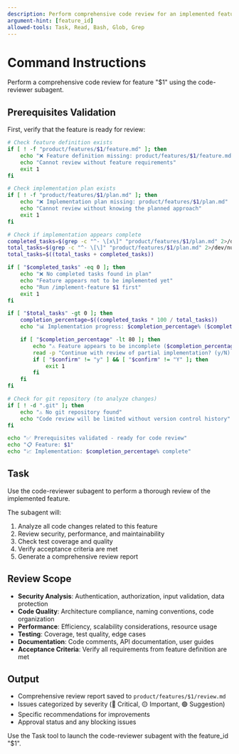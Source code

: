 ```yaml
---
description: Perform comprehensive code review for an implemented feature
argument-hint: [feature_id]
allowed-tools: Task, Read, Bash, Glob, Grep
---
```

# Command Instructions

Perform a comprehensive code review for feature "$1" using the code-reviewer subagent.

## Prerequisites Validation

First, verify that the feature is ready for review:

```bash
# Check feature definition exists
if [ ! -f "product/features/$1/feature.md" ]; then
    echo "❌ Feature definition missing: product/features/$1/feature.md"
    echo "Cannot review without feature requirements"
    exit 1
fi

# Check implementation plan exists
if [ ! -f "product/features/$1/plan.md" ]; then
    echo "❌ Implementation plan missing: product/features/$1/plan.md"
    echo "Cannot review without knowing the planned approach"
    exit 1
fi

# Check if implementation appears complete
completed_tasks=$(grep -c "^- \[x\]" "product/features/$1/plan.md" 2>/dev/null || echo "0")
total_tasks=$(grep -c "^- \[\]" "product/features/$1/plan.md" 2>/dev/null || echo "0")
total_tasks=$((total_tasks + completed_tasks))

if [ "$completed_tasks" -eq 0 ]; then
    echo "❌ No completed tasks found in plan"
    echo "Feature appears not to be implemented yet"
    echo "Run /implement-feature $1 first"
    exit 1
fi

if [ "$total_tasks" -gt 0 ]; then
    completion_percentage=$((completed_tasks * 100 / total_tasks))
    echo "📊 Implementation progress: $completion_percentage% ($completed_tasks/$total_tasks tasks)"

    if [ "$completion_percentage" -lt 80 ]; then
        echo "⚠️ Feature appears to be incomplete ($completion_percentage% done)"
        read -p "Continue with review of partial implementation? (y/N): " confirm
        if [ "$confirm" != "y" ] && [ "$confirm" != "Y" ]; then
            exit 1
        fi
    fi
fi

# Check for git repository (to analyze changes)
if [ ! -d ".git" ]; then
    echo "⚠️ No git repository found"
    echo "Code review will be limited without version control history"
fi

echo "✅ Prerequisites validated - ready for code review"
echo "📋 Feature: $1"
echo "📈 Implementation: $completion_percentage% complete"
```

## Task
Use the code-reviewer subagent to perform a thorough review of the implemented feature.

The subagent will:
1. Analyze all code changes related to this feature
2. Review security, performance, and maintainability
3. Check test coverage and quality
4. Verify acceptance criteria are met
5. Generate a comprehensive review report

## Review Scope
- **Security Analysis**: Authentication, authorization, input validation, data protection
- **Code Quality**: Architecture compliance, naming conventions, code organization
- **Performance**: Efficiency, scalability considerations, resource usage
- **Testing**: Coverage, test quality, edge cases
- **Documentation**: Code comments, API documentation, user guides
- **Acceptance Criteria**: Verify all requirements from feature definition are met

## Output
- Comprehensive review report saved to `product/features/$1/review.md`
- Issues categorized by severity (🔴 Critical, 🟡 Important, 🟢 Suggestion)
- Specific recommendations for improvements
- Approval status and any blocking issues

Use the Task tool to launch the code-reviewer subagent with the feature_id "$1".